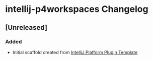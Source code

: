 <!-- Keep a Changelog guide -> https://keepachangelog.com -->

# intellij-p4workspaces Changelog

## [Unreleased]
### Added
- Initial scaffold created from [IntelliJ Platform Plugin Template](https://github.com/JetBrains/intellij-platform-plugin-template)
